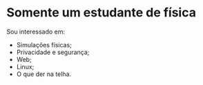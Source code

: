 # Somente um estudante de física

Sou interessado em:

- Simulações físicas;
- Privacidade e segurança;
- Web;
- Linux;
- O que der na telha.

<!---
MRLimcon/MRLimcon is a ✨ special ✨ repository because its `README.md` (this file) appears on your GitHub profile.
You can click the Preview link to take a look at your changes.
--->
